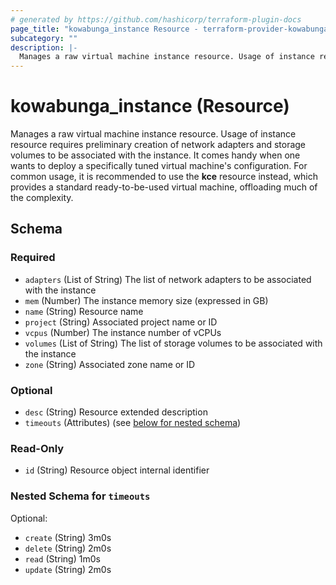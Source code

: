 ```yaml
---
# generated by https://github.com/hashicorp/terraform-plugin-docs
page_title: "kowabunga_instance Resource - terraform-provider-kowabunga"
subcategory: ""
description: |-
  Manages a raw virtual machine instance resource. Usage of instance resource requires preliminary creation of network adapters and storage volumes to be associated with the instance. It comes handy when one wants to deploy a specifically tuned virtual machine's configuration. For common usage, it is recommended to use the kce resource instead, which provides a standard ready-to-be-used virtual machine, offloading much of the complexity.
---
```


# kowabunga_instance (Resource)

Manages a raw virtual machine instance resource. Usage of instance resource requires preliminary creation of network adapters and storage volumes to be associated with the instance. It comes handy when one wants to deploy a specifically tuned virtual machine's configuration. For common usage, it is recommended to use the **kce** resource instead, which provides a standard ready-to-be-used virtual machine, offloading much of the complexity.



<!-- schema generated by tfplugindocs -->
## Schema

### Required

- `adapters` (List of String) The list of network adapters to be associated with the instance
- `mem` (Number) The instance memory size (expressed in GB)
- `name` (String) Resource name
- `project` (String) Associated project name or ID
- `vcpus` (Number) The instance number of vCPUs
- `volumes` (List of String) The list of storage volumes to be associated with the instance
- `zone` (String) Associated zone name or ID

### Optional

- `desc` (String) Resource extended description
- `timeouts` (Attributes) (see [below for nested schema](#nestedatt--timeouts))

### Read-Only

- `id` (String) Resource object internal identifier

<a id="nestedatt--timeouts"></a>
### Nested Schema for `timeouts`

Optional:

- `create` (String) 3m0s
- `delete` (String) 2m0s
- `read` (String) 1m0s
- `update` (String) 2m0s
